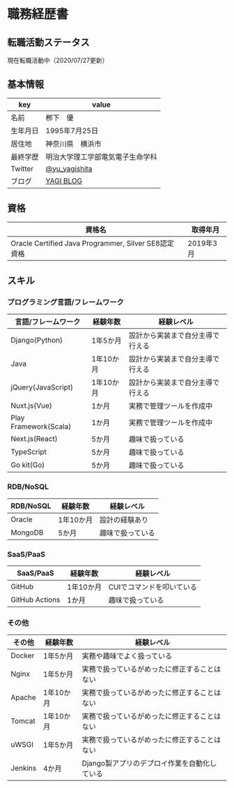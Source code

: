 # 職務経歴書
## 転職活動ステータス
現在転職活動中（2020/07/27更新）

## 基本情報
|key|value|
|--|--|
|名前|栁下　優|
|生年月日|1995年7月25日|
|居住地|神奈川県　横浜市|
|最終学歴|明治大学理工学部電気電子生命学科|
|Twitter|[@yu_yagishita](https://twitter.com/yu_yagishita)|
|ブログ|[YAGI BLOG](https://www.yuyagishita.com/)|

## 資格
|資格名|取得年月|
|--|--|
|Oracle Certified Java Programmer, Silver SE8認定資格|2019年3月|

## スキル
### プログラミング言語/フレームワーク
|言語/フレームワーク|経験年数|経験レベル|
|--|--|--|
|Django(Python)|1年5か月|設計から実装まで自分主導で行える|
|Java|1年10か月|設計から実装まで自分主導で行える|
|jQuery(JavaScript)|1年10か月|設計から実装まで自分主導で行える|
|Nuxt.js(Vue)|1か月|実務で管理ツールを作成中|
|Play Framework(Scala)|1か月|実務で管理ツールを作成中|
|Next.js(React)|5か月|趣味で扱っている|
|TypeScript|5か月|趣味で扱っている|
|Go kit(Go)|5か月|趣味で扱っている|

### RDB/NoSQL
|RDB/NoSQL|経験年数|経験レベル|
|--|--|--|
|Oracle|1年10か月|設計の経験あり|
|MongoDB|5か月|趣味で扱っている|

### SaaS/PaaS
|SaaS/PaaS|経験年数|経験レベル|
|--|--|--|
|GitHub|1年10か月|CUIでコマンドを叩いている|
|GitHub Actions|1か月|趣味で扱っている|

### その他
|その他|経験年数|経験レベル|
|--|--|--|
|Docker|1年5か月|実務や趣味でよく扱っている|
|Nginx|1年5か月|実務で扱っているがめったに修正することはない|
|Apache|1年10か月|実務で扱っているがめったに修正することはない|
|Tomcat|1年10か月|実務で扱っているがめったに修正することはない|
|uWSGI|1年5か月|実務で扱っているがめったに修正することはない|
|Jenkins|4か月|Django製アプリのデプロイ作業を自動化している|
